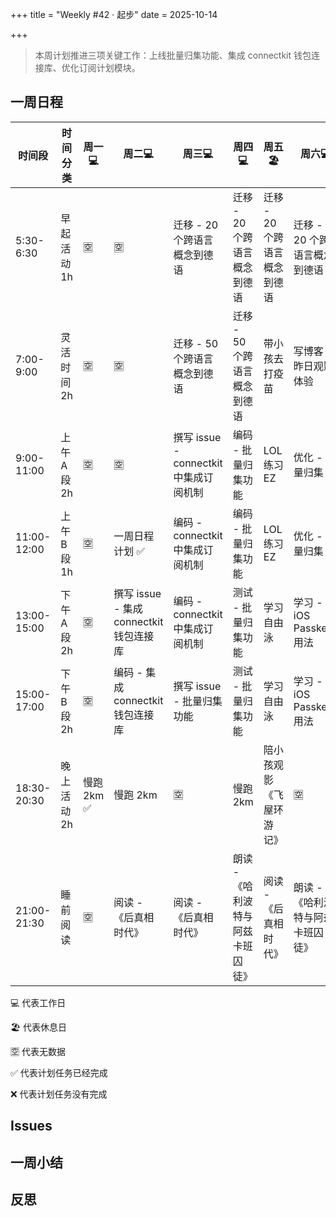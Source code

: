 +++
title = "Weekly #42 · 起步"
date = 2025-10-14

+++

> 本周计划推进三项关键工作：上线批量归集功能、集成 connectkit 钱包连接库、优化订阅计划模块。

## 一周日程

<div class="table-container">

| 时间段      | 时间分类     | 周一💻      | 周二💻                                | 周三💻                               | 周四💻                          | 周五 🏖️                   | 周六💻                          | 周日💻                      |
| ----------- | ------------ | ----------- | ------------------------------------- | ------------------------------------ | ------------------------------- | --------------------------- | ------------------------------- | --------------------------- |
| 5:30-6:30   | 早起活动 1h  | 🈳          | 🈳                                    | 迁移 - 20 个跨语言概念到德语          | 迁移 - 20 个跨语言概念到德语     | 迁移 - 20 个跨语言概念到德语 | 迁移 - 20 个跨语言概念到德语     | 迁移 - 20 个跨语言概念到德语 |
| 7:00-9:00   | 灵活时间 2h  | 🈳          | 🈳                                    | 迁移 - 50 个跨语言概念到德语          | 迁移 - 50 个跨语言概念到德语     | 带小孩去打疫苗              | 写博客 - 昨日观影体验           | 写教程 - 批量归集           |
| 9:00-11:00  | 上午 A 段 2h | 🈳          | 🈳                                    | 撰写 issue - connectkit 中集成订阅机制 | 编码 - 批量归集功能             | LOL 练习 EZ                 | 优化 - 批量归集                 | 写教程 - 批量归集           |
| 11:00-12:00 | 上午 B 段 1h | 🈳          | 一周日程计划 ✅                       | 编码 - connectkit 中集成订阅机制     | 编码 - 批量归集功能             | LOL 练习 EZ                 | 优化 - 批量归集                 | 录视频 - 批量归集           |
| 13:00-15:00 | 下午 A 段 2h | 🈳          | 撰写 issue - 集成 connectkit 钱包连接库 | 编码 - connectkit 中集成订阅机制     | 测试 - 批量归集功能             | 学习自由泳                  | 学习 - iOS Passkeys 用法        | 录视频 - 批量归集           |
| 15:00-17:00 | 下午 B 段 2h | 🈳          | 编码 - 集成 connectkit 钱包连接库     | 撰写 issue - 批量归集功能             | 测试 - 批量归集功能             | 学习自由泳                  | 学习 - iOS Passkeys 用法        | 一周小结与反思              |
| 18:30-20:30 | 晚上活动 2h  | 慢跑 2km ✅ | 慢跑 2km                              | 🈳                                   | 慢跑 2km                        | 陪小孩观影《飞屋环游记》   | 🈳                              | 慢跑 2km                    |
| 21:00-21:30 | 睡前阅读     | 🈳          | 阅读 - 《后真相时代》                 | 阅读 - 《后真相时代》                | 朗读 -《哈利波特与阿兹卡班囚徒》 | 阅读 - 《后真相时代》       | 朗读 -《哈利波特与阿兹卡班囚徒》 | 阅读 - 《后真相时代》       |

</div>



💻 代表工作日

🏖️ 代表休息日

🈳 代表无数据

✅ 代表计划任务已经完成

❌ 代表计划任务没有完成

## Issues

## 一周小结

## 反思
